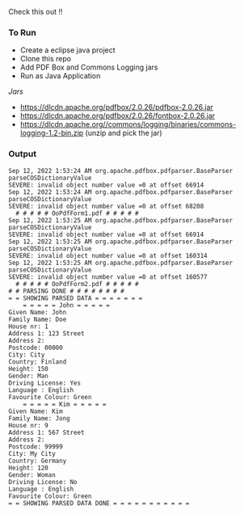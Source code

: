
Check this out !!

### To Run
 - Create a eclipse java project
 - Clone this repo
 - Add PDF Box and Commons Logging jars
 - Run as Java Application

*Jars*
- https://dlcdn.apache.org/pdfbox/2.0.26/pdfbox-2.0.26.jar
- https://dlcdn.apache.org/pdfbox/2.0.26/fontbox-2.0.26.jar
- https://dlcdn.apache.org//commons/logging/binaries/commons-logging-1.2-bin.zip (unzip and pick the jar)

### Output
```# # PARSING # # # # # # # # # # #
Sep 12, 2022 1:53:24 AM org.apache.pdfbox.pdfparser.BaseParser parseCOSDictionaryValue
SEVERE: invalid object number value =0 at offset 66914
Sep 12, 2022 1:53:24 AM org.apache.pdfbox.pdfparser.BaseParser parseCOSDictionaryValue
SEVERE: invalid object number value =0 at offset 68208
  # # # # # OoPdfForm1.pdf # # # # #
Sep 12, 2022 1:53:25 AM org.apache.pdfbox.pdfparser.BaseParser parseCOSDictionaryValue
SEVERE: invalid object number value =0 at offset 66914
Sep 12, 2022 1:53:25 AM org.apache.pdfbox.pdfparser.BaseParser parseCOSDictionaryValue
SEVERE: invalid object number value =0 at offset 160314
Sep 12, 2022 1:53:25 AM org.apache.pdfbox.pdfparser.BaseParser parseCOSDictionaryValue
SEVERE: invalid object number value =0 at offset 160577
  # # # # # OoPdfForm2.pdf # # # # #
# # PARSING DONE # # # # # # # #
= = SHOWING PARSED DATA = = = = = = =
    = = = = = John = = = = = 
Given Name: John
Family Name: Doe
House nr: 1
Address 1: 123 Street
Address 2: 
Postcode: 00000
City: City
Country: Finland
Height: 150
Gender: Man
Driving License: Yes
Language : English
Favourite Colour: Green
    = = = = = Kim = = = = = 
Given Name: Kim
Family Name: Jong
House nr: 9
Address 1: 567 Street
Address 2: 
Postcode: 99999
City: My City
Country: Germany
Height: 120
Gender: Woman
Driving License: No
Language : English
Favourite Colour: Green
= = SHOWING PARSED DATA DONE = = = = = = = = = = =
